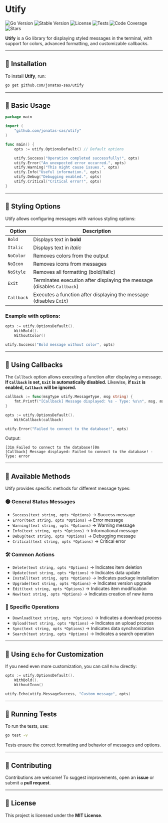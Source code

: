 # Utify

![Go Version](https://img.shields.io/github/go-mod/go-version/jonatas-sas/utify)
![Stable Version](https://img.shields.io/github/v/release/jonatas-sas/utify)
![License](https://img.shields.io/github/license/jonatas-sas/utify)
![Tests](https://github.com/jonatas-sas/utify/actions/workflows/ci.yml/badge.svg)
![Code Coverage](https://img.shields.io/codecov/c/github/jonatas-sas/utify)
![Stars](https://img.shields.io/github/stars/jonatas-sas/utify?style=social)

**Utify** is a Go library for displaying styled messages in the terminal, with support for colors, advanced formatting, and customizable callbacks.

---

## 📌 **Installation**

To install **Utify**, run:

```sh
go get github.com/jonatas-sas/utify
```

---

## 📌 **Basic Usage**

```go
package main

import (
	"github.com/jonatas-sas/utify"
)

func main() {
	opts := utify.OptionsDefault() // Default options

	utify.Success("Operation completed successfully!", opts)
	utify.Error("An unexpected error occurred.", opts)
	utify.Warning("This might cause issues.", opts)
	utify.Info("Useful information.", opts)
	utify.Debug("Debugging enabled.", opts)
	utify.Critical("Critical error!", opts)
}
```

---

## 📌 **Styling Options**

Utify allows configuring messages with various styling options:

| Option     | Description                                                             |
| ---------- | ----------------------------------------------------------------------- |
| `Bold`     | Displays text in **bold**                                               |
| `Italic`   | Displays text in _italic_                                               |
| `NoColor`  | Removes colors from the output                                          |
| `NoIcon`   | Removes icons from messages                                             |
| `NoStyle`  | Removes all formatting (bold/italic)                                    |
| `Exit`     | Terminates execution after displaying the message (disables `Callback`) |
| `Callback` | Executes a function after displaying the message (disables `Exit`)      |

### **Example with options:**

```go
opts := utify.OptionsDefault().
    WithBold().
    WithoutColor()

utify.Success("Bold message without color", opts)
```

---

## 📌 **Using Callbacks**

The `Callback` option allows executing a function after displaying a message. **If `Callback` is set, `Exit` is automatically disabled.** Likewise, **if `Exit` is enabled, `Callback` will be ignored.**

```go
callback := func(msgType utify.MessageType, msg string) {
	fmt.Printf("[Callback] Message displayed: %s - Type: %s\n", msg, msgType)
}

opts := utify.OptionsDefault().
    WithCallback(callback)

utify.Error("Failed to connect to the database!", opts)
```

Output:

```
[31m Failed to connect to the database![0m
[Callback] Message displayed: Failed to connect to the database! - Type: error
```

---

## 📌 **Available Methods**

Utify provides specific methods for different message types:

### **🟢 General Status Messages**

- `Success(text string, opts *Options)` → Success message
- `Error(text string, opts *Options)` → Error message
- `Warning(text string, opts *Options)` → Warning message
- `Info(text string, opts *Options)` → Informational message
- `Debug(text string, opts *Options)` → Debugging message
- `Critical(text string, opts *Options)` → Critical error

### **🛠️ Common Actions**

- `Delete(text string, opts *Options)` → Indicates item deletion
- `Update(text string, opts *Options)` → Indicates data update
- `Install(text string, opts *Options)` → Indicates package installation
- `Upgrade(text string, opts *Options)` → Indicates version upgrade
- `Edit(text string, opts *Options)` → Indicates item modification
- `New(text string, opts *Options)` → Indicates creation of new items

### **📂 Specific Operations**

- `Download(text string, opts *Options)` → Indicates a download process
- `Upload(text string, opts *Options)` → Indicates an upload process
- `Sync(text string, opts *Options)` → Indicates data synchronization
- `Search(text string, opts *Options)` → Indicates a search operation

---

## 📌 **Using `Echo` for Customization**

If you need even more customization, you can call `Echo` directly:

```go
opts := utify.OptionsDefault().
    WithBold().
    WithoutIcon()

utify.Echo(utify.MessageSuccess, "Custom message", opts)
```

---

## 📌 **Running Tests**

To run the tests, use:

```sh
go test -v
```

Tests ensure the correct formatting and behavior of messages and options.

---

## 📌 **Contributing**

Contributions are welcome! To suggest improvements, open an **issue** or submit a **pull request**.

---

## 📌 **License**

This project is licensed under the **MIT License**.
